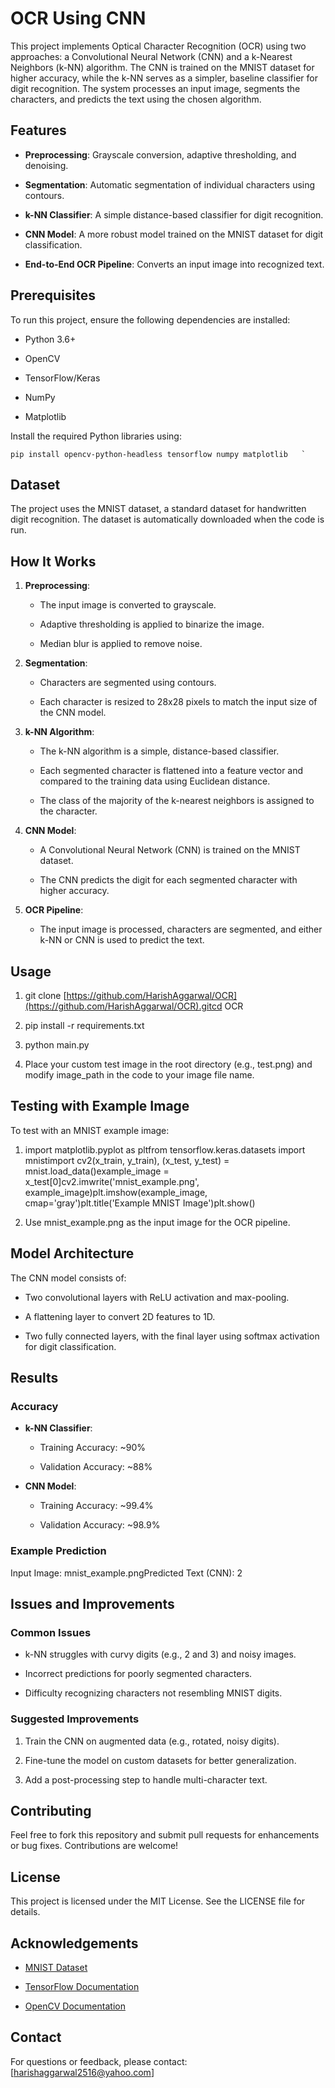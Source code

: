 OCR Using CNN
=============

This project implements Optical Character Recognition (OCR) using two approaches: a Convolutional Neural Network (CNN) and a k-Nearest Neighbors (k-NN) algorithm. The CNN is trained on the MNIST dataset for higher accuracy, while the k-NN serves as a simpler, baseline classifier for digit recognition. The system processes an input image, segments the characters, and predicts the text using the chosen algorithm.

Features
--------

*   **Preprocessing**: Grayscale conversion, adaptive thresholding, and denoising.
    
*   **Segmentation**: Automatic segmentation of individual characters using contours.
    
*   **k-NN Classifier**: A simple distance-based classifier for digit recognition.
    
*   **CNN Model**: A more robust model trained on the MNIST dataset for digit classification.
    
*   **End-to-End OCR Pipeline**: Converts an input image into recognized text.
    

Prerequisites
-------------

To run this project, ensure the following dependencies are installed:

*   Python 3.6+
    
*   OpenCV
    
*   TensorFlow/Keras
    
*   NumPy
    
*   Matplotlib
    

Install the required Python libraries using:

    pip install opencv-python-headless tensorflow numpy matplotlib   `

Dataset
-------

The project uses the MNIST dataset, a standard dataset for handwritten digit recognition. The dataset is automatically downloaded when the code is run.

How It Works
------------

1.  **Preprocessing**:
    
    *   The input image is converted to grayscale.
        
    *   Adaptive thresholding is applied to binarize the image.
        
    *   Median blur is applied to remove noise.
        
2.  **Segmentation**:
    
    *   Characters are segmented using contours.
        
    *   Each character is resized to 28x28 pixels to match the input size of the CNN model.
        
3.  **k-NN Algorithm**:
    
    *   The k-NN algorithm is a simple, distance-based classifier.
        
    *   Each segmented character is flattened into a feature vector and compared to the training data using Euclidean distance.
        
    *   The class of the majority of the k-nearest neighbors is assigned to the character.
        
4.  **CNN Model**:
    
    *   A Convolutional Neural Network (CNN) is trained on the MNIST dataset.
        
    *   The CNN predicts the digit for each segmented character with higher accuracy.
        
5.  **OCR Pipeline**:
    
    *   The input image is processed, characters are segmented, and either k-NN or CNN is used to predict the text.
        

Usage
-----

1.  git clone [https://github.com/HarishAggarwal/OCR](https://github.com/HarishAggarwal/OCR).gitcd OCR
    
2.  pip install -r requirements.txt
    
3.  python main.py
    
4.  Place your custom test image in the root directory (e.g., test.png) and modify image\_path in the code to your image file name.
    

Testing with Example Image
--------------------------

To test with an MNIST example image:

1.  import matplotlib.pyplot as pltfrom tensorflow.keras.datasets import mnistimport cv2(x\_train, y\_train), (x\_test, y\_test) = mnist.load\_data()example\_image = x\_test\[0\]cv2.imwrite('mnist\_example.png', example\_image)plt.imshow(example\_image, cmap='gray')plt.title('Example MNIST Image')plt.show()
    
2.  Use mnist\_example.png as the input image for the OCR pipeline.
    

Model Architecture
------------------

The CNN model consists of:

*   Two convolutional layers with ReLU activation and max-pooling.
    
*   A flattening layer to convert 2D features to 1D.
    
*   Two fully connected layers, with the final layer using softmax activation for digit classification.
    

Results
-------

### Accuracy

*   **k-NN Classifier**:
    
    *   Training Accuracy: ~90%
        
    *   Validation Accuracy: ~88%
        
*   **CNN Model**:
    
    *   Training Accuracy: ~99.4%
        
    *   Validation Accuracy: ~98.9%
        

### Example Prediction

Input Image: mnist\_example.pngPredicted Text (CNN): 2

Issues and Improvements
-----------------------

### Common Issues

*   k-NN struggles with curvy digits (e.g., 2 and 3) and noisy images.
    
*   Incorrect predictions for poorly segmented characters.
    
*   Difficulty recognizing characters not resembling MNIST digits.
    

### Suggested Improvements

1.  Train the CNN on augmented data (e.g., rotated, noisy digits).
    
2.  Fine-tune the model on custom datasets for better generalization.
    
3.  Add a post-processing step to handle multi-character text.
    

Contributing
------------

Feel free to fork this repository and submit pull requests for enhancements or bug fixes. Contributions are welcome!

License
-------

This project is licensed under the MIT License. See the LICENSE file for details.

Acknowledgements
----------------

*   [MNIST Dataset](http://yann.lecun.com/exdb/mnist/)
    
*   [TensorFlow Documentation](https://www.tensorflow.org/)
    
*   [OpenCV Documentation](https://docs.opencv.org/)
    

Contact
-------

For questions or feedback, please contact: \[harishaggarwal2516@yahoo.com\]
